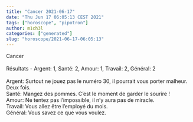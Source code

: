 ```yaml
---
title: "Cancer 2021-06-17"
date: "Thu Jun 17 06:05:13 CEST 2021"
tags: ["horoscope", "pipotron"]
author: m1ch3l
categories: ["generated"]
slug: "horoscope/2021-06-17-06:05:13"
---
```


Cancer<br>
<br>
Résultats - Argent: 1, Santé: 2, Amour: 1, Travail: 2, Général: 2<br>
<br>
Argent:  Surtout ne jouez pas le numéro 30, il pourrait vous porter malheur. Deux fois.<br>
Santé:   Mangez des pommes. C’est le moment de garder le sourire !<br>
Amour:   Ne tentez pas l’impossible, il n’y aura pas de miracle. <br>
Travail: Vous allez être l’employé du mois. <br>
Général: Vous savez ce que vous voulez.<br>
